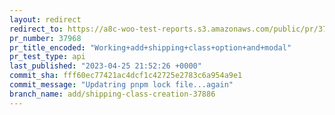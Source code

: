```yaml
---
layout: redirect
redirect_to: https://a8c-woo-test-reports.s3.amazonaws.com/public/pr/37968/api/index.html
pr_number: 37968
pr_title_encoded: "Working+add+shipping+class+option+and+modal"
pr_test_type: api
last_published: "2023-04-25 21:52:26 +0000"
commit_sha: fff60ec77421ac4dcf1c42725e2783c6a954a9e1
commit_message: "Updatring pnpm lock file...again"
branch_name: add/shipping-class-creation-37886
---
```

